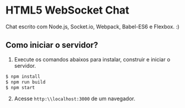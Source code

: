 # HTML5 WebSocket Chat

Chat escrito com Node.js, Socket.io, Webpack, Babel-ES6 e Flexbox. :)

## Como iniciar o servidor?

1. Execute os comandos abaixos para instalar, construir e iniciar o servidor.

```bash
$ npm install
$ npm run build
$ npm start
```

2. Acesse `http:\\localhost:3000` de um navegador.
